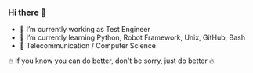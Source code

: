 ### Hi there 👋
- 🔭 I’m currently working as Test Engineer 
- 🌱 I’m currently learning Python, Robot Framework, Unix, GitHub, Bash
- 📖 Telecommunication / Computer Science 

🔥 If you know you can do better, don't be sorry, just do better 🔥

<!--
**WojciechMycek/WojciechMycek** is a ✨ _special_ ✨ repository because its `README.md` (this file) appears on your GitHub profile.

Here are some ideas to get you started:

- 🔭 I’m currently working as Test Engineer 
- 🌱 I’m currently learning Python, Robot Framework, Unix, GitHub, Bash
- 👯 I’m looking to collaborate on ...
- 🤔 I’m looking for help with ...
- 💬 Ask me about ...
- 📫 How to reach me: ...
- 😄 Pronouns: ...
- ⚡ Fun fact: ...
-->
